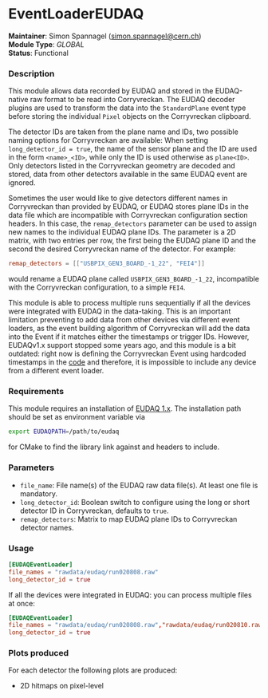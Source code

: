 # EventLoaderEUDAQ
**Maintainer**: Simon Spannagel (<simon.spannagel@cern.ch>)  
**Module Type**: *GLOBAL*  
**Status**: Functional  

### Description
This module allows data recorded by EUDAQ and stored in the EUDAQ-native raw format to be read into Corryvreckan. The EUDAQ decoder plugins are used to transform the data into the `StandardPlane` event type before storing the individual `Pixel` objects on the Corryvreckan clipboard.

The detector IDs are taken from the plane name and IDs, two possible naming options for Corryvreckan are available: When setting `long_detector_id = true`, the name of the sensor plane and the ID are used in the form `<name>_<ID>`, while only the ID is used otherwise as `plane<ID>`. Only detectors listed in the Corryvreckan geometry are decoded and stored, data from other detectors available in the same EUDAQ event are ignored.

Sometimes the user would like to give detectors different names in Corryvreckan than provided by EUDAQ, or EUDAQ stores plane IDs in the data file which are incompatible with Corryvreckan configuration section headers. In this case, the `remap_detectors` parameter can be used to assign new names to the individual EUDAQ plane IDs. The parameter is a 2D matrix, with two entries per row, the first being the EUDAQ plane ID and the second the desired Corryvreckan name of the detector. For example:

```toml
remap_detectors = [["USBPIX_GEN3_BOARD_-1_22", "FEI4"]]
```

would rename a EUDAQ plane called `USBPIX_GEN3_BOARD_-1_22`, incompatible with the Corryvreckan configuration, to a simple `FEI4`.

This module is able to process multiple runs sequentially if all the devices were integrated with EUDAQ in the data-taking. This is an important limitation preventing to add data from other devices via different event loaders, as the event building algorithm of Corryvreckan will add the data into the Event if it matches either the timestamps or trigger IDs. However, EUDAQv1.x support stopped some years ago, and this module is a bit outdated: right now is defining the Corryvreckan Event using hardcoded timestamps in the [code](https://gitlab.cern.ch/corryvreckan/corryvreckan/-/blob/master/src/modules/EventLoaderEUDAQ/EventLoaderEUDAQ.cpp#L140-143) and therefore, it is impossible to include any device from a different event loader.

### Requirements
This module requires an installation of [EUDAQ 1.x](https://github.com/eudaq/eudaq). The installation path should be set as environment variable via
```bash
export EUDAQPATH=/path/to/eudaq
```
for CMake to find the library link against and headers to include.

### Parameters
* `file_name`: File name(s) of the EUDAQ raw data file(s). At least one file is mandatory.
* `long_detector_id`: Boolean switch to configure using the long or short detector ID in Corryvreckan, defaults to `true`.
* `remap_detectors`: Matrix to map EUDAQ plane IDs to Corryvreckan detector names.

### Usage
```toml
[EUDAQEventLoader]
file_names = "rawdata/eudaq/run020808.raw"
long_detector_id = true
```
If all the devices were integrated in EUDAQ: you can process multiple files at once:
```toml
[EUDAQEventLoader]
file_names = "rawdata/eudaq/run020808.raw","rawdata/eudaq/run020810.raw"
long_detector_id = true
```

### Plots produced
For each detector the following plots are produced:

* 2D hitmaps on pixel-level
